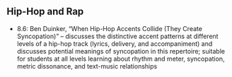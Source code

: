 ## Hip-Hop and Rap

- 8.6: Ben Duinker, “When Hip-Hop Accents Collide (They Create Syncopation)” – discusses the distinctive accent patterns at different levels of a hip-hop track (lyrics, delivery, and accompaniment) and discusses potential meanings of syncopation in this repertoire; suitable for students at all levels learning about rhythm and meter, syncopation, metric dissonance, and text-music relationships
